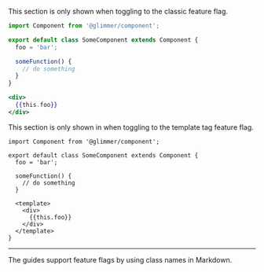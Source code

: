 <div class="classic-component">

This section is only shown when toggling to the classic feature flag.

```js {data-filename=some-component.js}
import Component from '@glimmer/component';

export default class SomeComponent extends Component {
  foo = 'bar';

  someFunction() {
    // do something
  }
}
```

```hbs {data-filename=some-component.hbs}
<div>
  {{this.foo}}
</div>
```

</div>


<div class="template-tag">

This section is only shown in when toggling to the template tag feature flag.

```gjs {data-filename=some-component.gjs}
import Component from '@glimmer/component';

export default class SomeComponent extends Component {
  foo = 'bar';

  someFunction() {
    // do something
  }

  <template>
    <div>
      {{this.foo}}
    </div>
  </template>
}
```

</div>

---

The guides support feature flags by using class names in Markdown.
